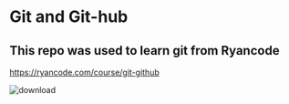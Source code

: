 # Git and Git-hub

## This repo was used to learn git from Ryancode

https://ryancode.com/course/git-github

![download](https://user-images.githubusercontent.com/113925293/229357154-871e998e-911a-4f93-b5d8-e0f39ac11cdb.jpg)
